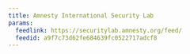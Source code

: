 ```yaml
---
title: Amnesty International Security Lab
params:
  feedlink: https://securitylab.amnesty.org/feed/
  feedid: a9f7c73d62fe684639fc0522717adcf8
---
```

